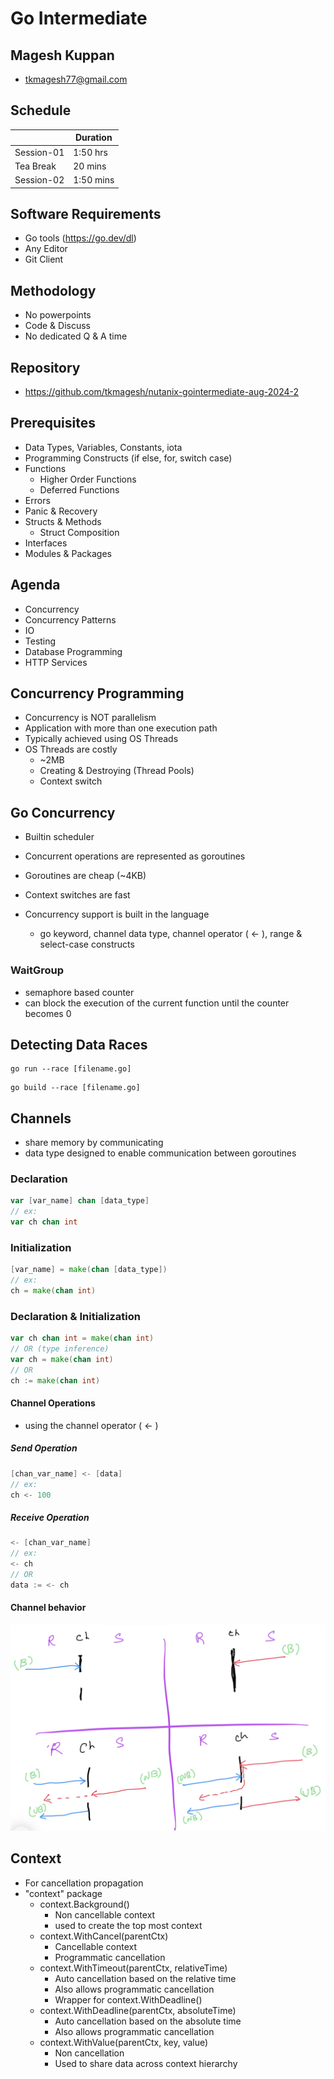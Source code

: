 # Go Intermediate

## Magesh Kuppan
- tkmagesh77@gmail.com

## Schedule
|       | Duration |
|-------|----------|
| Session-01 | 1:50 hrs |
| Tea Break | 20 mins |
| Session-02 | 1:50 mins |

## Software Requirements
- Go tools (https://go.dev/dl)
- Any Editor
- Git Client

## Methodology
- No powerpoints
- Code & Discuss
- No dedicated Q & A time

## Repository
- https://github.com/tkmagesh/nutanix-gointermediate-aug-2024-2

## Prerequisites
- Data Types, Variables, Constants, iota
- Programming Constructs (if else, for, switch case)
- Functions
    - Higher Order Functions
    - Deferred Functions
- Errors
- Panic & Recovery
- Structs & Methods
    - Struct Composition
- Interfaces
- Modules & Packages

## Agenda
- Concurrency
- Concurrency Patterns
- IO
- Testing
- Database Programming
- HTTP Services

## Concurrency Programming
- Concurrency is NOT parallelism
- Application with more than one execution path
- Typically achieved using OS Threads
- OS Threads are costly
    - ~2MB 
    - Creating & Destroying (Thread Pools)
    - Context switch
## Go Concurrency
- Builtin scheduler
- Concurrent operations are represented as goroutines
- Goroutines are cheap (~4KB)
- Context switches are fast

- Concurrency support is built in the language
    - go keyword, channel data type, channel operator ( <- ), range & select-case constructs

### WaitGroup
- semaphore based counter
- can block the execution of the current function until the counter becomes 0

## Detecting Data Races
```
go run --race [filename.go]
```
```
go build --race [filename.go]
```

## Channels 
- share memory by communicating
- data type designed to enable communication between goroutines
### Declaration
```go
var [var_name] chan [data_type]
// ex:
var ch chan int
```
### Initialization
```go
[var_name] = make(chan [data_type])
// ex:
ch = make(chan int)
```
### Declaration & Initialization
```go
var ch chan int = make(chan int)
// OR (type inference)
var ch = make(chan int)
// OR
ch := make(chan int)
```
#### Channel Operations
- using the channel operator ( <- )
##### Send Operation
```go
[chan_var_name] <- [data]
// ex:
ch <- 100
```
##### Receive Operation
```go
<- [chan_var_name]
// ex:
<- ch
// OR
data := <- ch
```
#### Channel behavior
![image](./images/channel-behavior.png)

## Context
- For cancellation propagation
- "context" package
    - context.Background()
        - Non cancellable context
        - used to create the top most context
    - context.WithCancel(parentCtx)
        - Cancellable context
        - Programmatic cancellation
    - context.WithTimeout(parentCtx, relativeTime)
        - Auto cancellation based on the relative time
        - Also allows programmatic cancellation
        - Wrapper for context.WithDeadline()
    - context.WithDeadline(parentCtx, absoluteTime)
        - Auto cancellation based on the absolute time
        - Also allows programmatic cancellation
    - context.WithValue(parentCtx, key, value)
        - Non cancellation
        - Used to share data across context hierarchy
